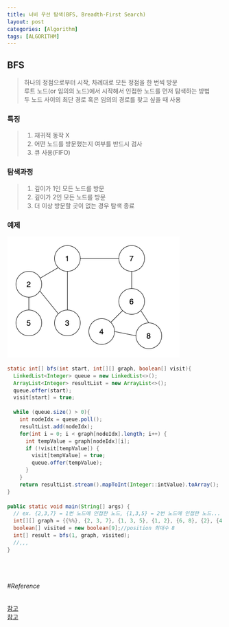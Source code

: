 ```yaml
---
title: 너비 우선 탐색(BFS, Breadth-First Search)
layout: post
categories: [Algorithm]
tags: [ALGORITHM]
---
```


## BFS
> 하나의 정점으로부터 시작, 차례대로 모든 정점을 한 번씩 방문<br/>
> 루트 노드(or 임의의 노드)에서 시작해서 인접한 노드를 먼저 탐색하는 방법<br/>
> 두 노드 사이의 최단 경로 혹은 임의의 경로를 찾고 싶을 때 사용<br/>

### 특징
> 1) 재귀적 동작 X<br/>
> 2) 어떤 노드를 방문했는지 여부를 반드시 검사<br/>
> 3) 큐 사용(FIFO)<br/>

### 탐색과정
> 1) 깊이가 1인 모든 노드를 방문<br/>
> 2) 깊이가 2인 모든 노드를 방문<br/>
> 3) 더 이상 방문할 곳이 없는 경우 탐색 종료<br/>

### 예제
![bfs_ex](/assets/img/bfs.png)

```java
static int[] bfs(int start, int[][] graph, boolean[] visit){
  LinkedList<Integer> queue = new LinkedList<>();
  ArrayList<Integer> resultList = new ArrayList<>();
  queue.offer(start);
  visit[start] = true;

  while (queue.size() > 0){
    int nodeIdx = queue.poll();
    resultList.add(nodeIdx);
    for(int i = 0; i < graph[nodeIdx].length; i++) {
      int tempValue = graph[nodeIdx][i];
      if (!visit[tempValue]) {
        visit[tempValue] = true;
        queue.offer(tempValue);
      }
    }
    return resultList.stream().mapToInt(Integer::intValue).toArray();
}

public static void main(String[] args) {
  // ex. {2,3,7} = 1번 노드에 인접한 노드, {1,3,5} = 2번 노드에 인접한 노드...
  int[][] graph = {{%%}, {2, 3, 7}, {1, 3, 5}, {1, 2}, {6, 8}, {2}, {4, 7, 8}, {1, 6}, {4, 6}};
  boolean[] visited = new boolean[9];//position 최대수 8
  int[] result = bfs(1, graph, visited);
  //,,,
}
```

<br/>
<br/>

###### #Reference
[참고](https://gmlwjd9405.github.io/2018/08/15/algorithm-bfs.html)<br/>
[참고](https://velog.io/@ygy0102/Java-BFS-%EB%84%88%EB%B9%84-%EC%9A%B0%EC%84%A0-%ED%83%90%EC%83%89-%EA%B5%AC%ED%98%84-%EC%9E%90%EB%B0%94-Java)<br/>
